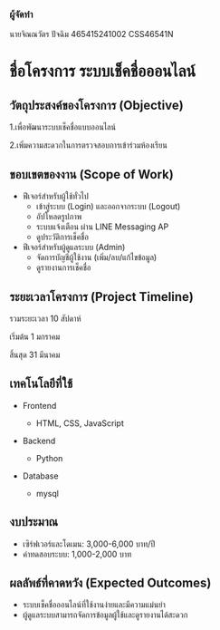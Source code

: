 ### ผู้จัดทำ
นายจิณณวัตร ปัจฉิม 465415241002 CSS46541N

# ชื่อโครงการ ระบบเช็คชื่อออนไลน์

## วัตถุประสงค์ของโครงการ (Objective)
1.เพื่อพัฒนาระบบเช็คชื่อแบบออนไลน์

2.เพิ่มความสะดวกในการตรวจสอบการเข้าร่วมห้องเรียน

## ขอบเขตของงาน (Scope of Work)
* ฟีเจอร์สำหรับผู้ใช้ทั่วไป
  - เข้าสู่ระบบ (Login) และออกจากระบบ (Logout)
  - อัปโหลดรูปภาพ
  - ระบบแจ้งเตือน ผ่าน LINE Messaging AP
  - ดูประวัติการเช็คชื่อ
* ฟีเจอร์สำหรับผู้ดูแลระบบ (Admin)
  - จัดการบัญชีผู้ใช้งาน (เพิ่ม/ลบ/แก้ไขข้อมูล)
  - ดูรายงานการเช็คชื่อ

## ระยะเวลาโครงการ (Project Timeline)
รวมระยะเวลา 10 สัปดาห์

เริ่มต้น 1 มกราคม

สิ้นสุด 31 มีนาคม

## เทคโนโลยีที่ใช้
* Frontend
    - HTML, CSS, JavaScript
* Backend
    - Python
    
* Database
    - mysql
    

## งบประมาณ
  - เซิร์ฟเวอร์และโดเมน: 3,000-6,000 บาท/ปี
  - ค่าทดสอบระบบ: 1,000-2,000 บาท

## ผลลัพธ์ที่คาดหวัง (Expected Outcomes)
  - ระบบเช็คชื่อออนไลน์ที่ใช้งานง่ายและมีความแม่นยำ
  - ผู้ดูแลระบบสามารถจัดการข้อมูลผู้ใช้และดูรายงานได้สะดวก
